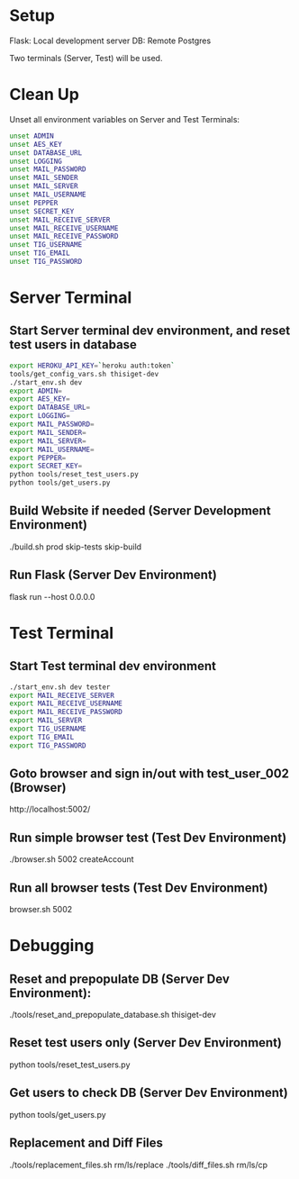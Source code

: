 # Setup
Flask: Local development server
DB: Remote Postgres

Two terminals (Server, Test) will be used.

# Clean Up
Unset all environment variables on Server and Test Terminals:
``` bash
unset ADMIN
unset AES_KEY
unset DATABASE_URL
unset LOGGING
unset MAIL_PASSWORD
unset MAIL_SENDER
unset MAIL_SERVER
unset MAIL_USERNAME
unset PEPPER
unset SECRET_KEY
unset MAIL_RECEIVE_SERVER
unset MAIL_RECEIVE_USERNAME
unset MAIL_RECEIVE_PASSWORD
unset TIG_USERNAME
unset TIG_EMAIL
unset TIG_PASSWORD
```




# Server Terminal
## Start Server terminal dev environment, and reset test users in database
``` bash
export HEROKU_API_KEY=`heroku auth:token`
tools/get_config_vars.sh thisiget-dev
./start_env.sh dev
export ADMIN=
export AES_KEY=
export DATABASE_URL=
export LOGGING=
export MAIL_PASSWORD=
export MAIL_SENDER=
export MAIL_SERVER=
export MAIL_USERNAME=
export PEPPER=
export SECRET_KEY=
python tools/reset_test_users.py
python tools/get_users.py
```

## Build Website if needed (Server Development Environment)
./build.sh prod skip-tests skip-build

## Run Flask (Server Dev Environment)
flask run --host 0.0.0.0




# Test Terminal
## Start Test terminal dev environment
``` bash
./start_env.sh dev tester
export MAIL_RECEIVE_SERVER
export MAIL_RECEIVE_USERNAME
export MAIL_RECEIVE_PASSWORD
export MAIL_SERVER
export TIG_USERNAME
export TIG_EMAIL
export TIG_PASSWORD
```

## Goto browser and sign in/out with test_user_002 (Browser)
http://localhost:5002/

## Run simple browser test (Test Dev Environment)
./browser.sh 5002 createAccount

## Run all browser tests (Test Dev Environment)
browser.sh 5002




# Debugging
## Reset and prepopulate DB (Server Dev Environment):
./tools/reset_and_prepopulate_database.sh thisiget-dev

## Reset test users only (Server Dev Environment)
python tools/reset_test_users.py

## Get users to check DB (Server Dev Environment)
python tools/get_users.py

## Replacement and Diff Files
./tools/replacement_files.sh rm/ls/replace
./tools/diff_files.sh rm/ls/cp

